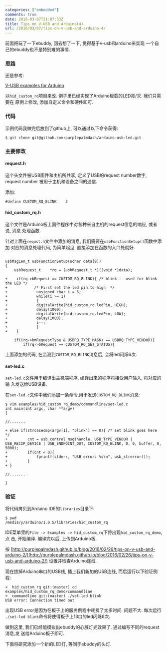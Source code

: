 ```yaml
---
categories: ["embedded"]
comments: true
date: 2016-03-07T21:07:53Z
title: Tips on V-USB and Arduino(4)
url: /2016/03/07/tips-on-v-usb-and-arduino-4/
---
```


前面把玩了一下ebuddy, 回去想了一下, 觉得基于v-usb和arduino来实现
一个自己的ebuddy也不是特别难的事情.     

### 思路
还是参考:     

[V-USB examples for Arduino](http://coopermaa2nd.blogspot.tw/2011/10/v-usb-examples-for-arduino.html)

以`hid_custom_rq`项目来改. 例子里已经实现了Arduino板载的LED亮/灭. 我们只需要在
原例上修改, 添加自定义命令和硬件即可.     

### 代码
示例代码我做完后放到了github上, 可以通过以下命令获得:     

```
$ git clone git@github.com:purplepalmdash/arduino-usb-led.git
```

### 主要修改
#### request.h
这个头文件被USB固件和主机所共享, 定义了USB的request number数字, request number
被用于主机和设备之间的通信.    

添加:    

```
#define CUSTOM_RQ_BLINK    3
```

#### hid_custom_rq.h
这个文件是Arduino板上固件程序中对各种来自主机的request信息的响应, 或者说, 消息
处理函数.    


针对上面在`requst.h`文件中添加的消息, 我们需要在`usbFunctionSetup()`函数中添加
对应的消息处理代码, 为简单起见, 直接添加在函数的入口处就好.     

```

usbMsgLen_t usbFunctionSetup(uchar data[8])
{
    usbRequest_t    *rq = (usbRequest_t *)((void *)data);    

+    if(rq->bRequest == CUSTOM_RQ_BLINK){ /* blink -- used for blink the LED */
+            /* First set the led pin to high  */
+             unsigned char i = 6;
+             while(i >= 1)
+             {
+             digitalWrite(hid_custom_rq.ledPin, HIGH);
+             delay(1000);
+             digitalWrite(hid_custom_rq.ledPin, LOW);
+             delay(1000);
+             i--;
+             }
+    }

    if((rq->bmRequestType & USBRQ_TYPE_MASK) == USBRQ_TYPE_VENDOR){
        if(rq->bRequest == CUSTOM_RQ_SET_STATUS){
```
上面添加的代码, 在监测到`CUSTOM_RQ_BLINK`消息后, 会将led闪烁6次.     

#### set-led.c
`set-led.c`文件用于编译出主机端程序, 编译出来的程序将接受用户输入, 将对应的输
入发送给USB设备.     

在`set-led.c`文件中我们添加一条命令,用于发送`CUSTOM_RQ_BLINK`消息:     

```
$ vim examples/hid_custom_rq_demo/commandline/set-led.c
int main(int argc, char **argv)
{

//.......

+ else if(strcasecmp(argv[1], "blink") == 0){ /* set blink goes here */
+         cnt = usb_control_msg(handle, USB_TYPE_VENDOR | USB_RECIP_DEVICE | USB_ENDPOINT_OUT, CUSTOM_RQ_BLINK, 0, 0, buffer, 0, 5000);
+         if(cnt < 0){
+             fprintf(stderr, "USB error: %s\n", usb_strerror());
+         }
+ }

//.......

}
```

### 验证
将代码拷贝到Arduino IDE的`libraries`目录下:    

```
$ pwd
/media/y/arduino/1.0.5/libraries/hid_custom_rq
```
IDE菜单里的`File -> Examples -> hid_custom_rq`下将出现`hid_custom_rq_demo`, 点
击, 开始编译. 编译完以后, 上传到Arduino板.    

按
[http://purplepalmdash.github.io/blog/2016/02/26/tips-on-v-usb-and-arduino-2/](http://purplepalmdash.github.io/blog/2016/02/26/tips-on-v-usb-and-arduino-2/)
设置并检查Arduino连线.    


现在拔掉Arduino串口的USB线, 插上我们新加的USB连线, 而后运行以下验证例程:    

```
➜  hid_custom_rq git:(master) cd examples/hid_custom_rq_demo/commandline 
➜  commandline git:(master) ./set-led blink
USB error: Connection timed out
```
出现USB error是因为在板子上的服务例程中耗费了太多时间. 问题不大. 每次运行
`./set-led blink`命令将使得板子上13口的led闪烁6次.   


做到这里, 我们已经能模拟出ebuddy的心脏灯光效果了. 通过编写不同的request消息,发
送给Arduino板子即可.   

下面将研究添加一个新的LED灯, 等同于ebuddy的头灯.        
